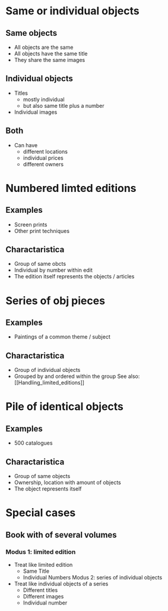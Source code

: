 # Same or individual objects
## Same objects
- All objects are the same
- All objects have the same title
- They share the same images
## Individual objects
- Titles
	- mostly individual
	- but also same title plus a number
- Individual images
## Both
- Can have
	- different locations
	- individual prices
	- different owners
# Numbered limted editions
## Examples
- Screen prints
- Other print techniques
## Charactaristica
- Group of same obcts
- Individual by number within edit
- The edition itself represents the objects / articles
# Series of obj pieces
## Examples
- Paintings of a common theme / subject
## Charactaristica
- Group of individual objects
- Grouped by and ordered within the group
See also: [[Handling_limited_editions]]

# Pile of identical objects
## Examples
- 500 catalogues
## Charactaristica
- Group of same objects
- Ownership, location with amount of objects
- The object represents itself
# Special cases
## Book with of several volumes
### Modus 1: limited edition
- Treat like limited edition
	- Same Title
	- Individual Numbers
Modus 2: series of individual objects
- Treat like individual objects of a series
	- Different titles
	- Different images
	- Individual number


